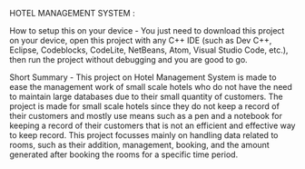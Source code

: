 HOTEL MANAGEMENT SYSTEM :

How to setup this on your device -
You just need to download this project on your device, open this project with any C++ IDE (such as Dev C++, Eclipse, Codeblocks, CodeLite, NetBeans, Atom, Visual Studio Code, etc.), then run the project without debugging and you are good to go.

Short Summary -
This project on Hotel Management System is made to ease the management work of small scale hotels who do not have the need to maintain large databases due to their small quantity of customers. The project is made for small scale hotels since they do not keep a record of their customers and mostly use means such as a pen and a notebook for keeping a record of their customers that is not an efficient and effective way to keep record. This project focusses mainly on handling data related to rooms, such as their addition, management, booking, and the amount generated after booking the rooms for a specific time period.

